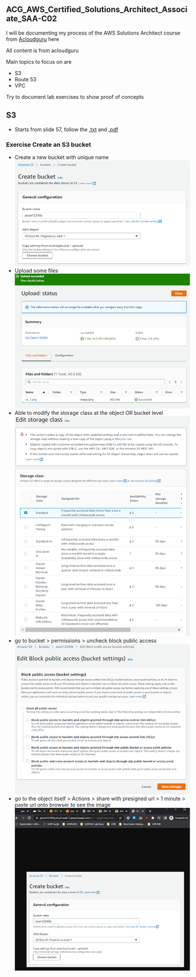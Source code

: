 ## ACG_AWS_Certified_Solutions_Architect_Associate_SAA-C02

I will be documenting my process of the AWS Solutions Architect course from [Acloudguru](https://learn.acloud.guru/course/aws-certified-solutions-architect-associate/overview) here

All content is from acloudguru

Main topics to focus on are
- S3
- Route 53
- VPC

Try to document lab exercises to show proof of concepts

## S3
- Starts from slide 57, follow the [.txt](/S3%20101.txt) and [.pdf](/1621966269571-AWS%20Certified%20Solutions%20Architect%20Associate%20SAA-C02%20NEW%20PDF_compressed.pdf)

### Exercise Create an S3 bucket

- Create a new bucket with unique name
![](/images/s3_1.png)
- Upload some files
![](/images/s3_2.png)
- Able to modify the storage class at the object OR bucket level
![](/images/s3_3.png)
- go to bucket > permissions > uncheck block public access
![](/images/s3_4.png)
- go to the object itself > Actions > share with presigned url > 1 minute > paste url onto browser to see the image
![](/images/s3_5.png)